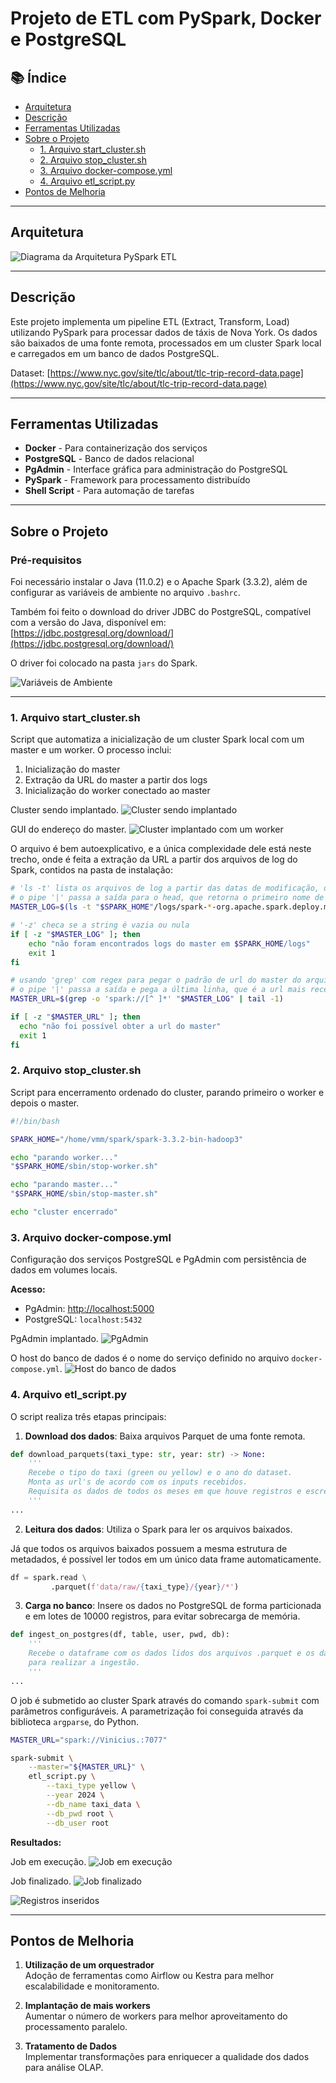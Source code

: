 # Projeto de ETL com PySpark, Docker e PostgreSQL

## 📚 Índice

- [Arquitetura](#arquitetura)
- [Descrição](#descrição)
- [Ferramentas Utilizadas](#ferramentas-utilizadas)
- [Sobre o Projeto](#sobre-o-projeto)
  - [1. Arquivo start_cluster.sh](#1-arquivo-start_clustersh)
  - [2. Arquivo stop_cluster.sh](#2-arquivo-stop_clustersh)
  - [3. Arquivo docker-compose.yml](#3-arquivo-docker-composeyml)
  - [4. Arquivo etl_script.py](#4-arquivo-etl_scriptpy)
- [Pontos de Melhoria](#pontos-de-melhoria)

---

## Arquitetura

![Diagrama da Arquitetura PySpark ETL](imgs/arch.png)

---

## Descrição

Este projeto implementa um pipeline ETL (Extract, Transform, Load) utilizando PySpark para processar dados de táxis de Nova York. Os dados são baixados de uma fonte remota, processados em um cluster Spark local e carregados em um banco de dados PostgreSQL.

Dataset: [https://www.nyc.gov/site/tlc/about/tlc-trip-record-data.page](https://www.nyc.gov/site/tlc/about/tlc-trip-record-data.page)

---

## Ferramentas Utilizadas

- **Docker** - Para containerização dos serviços
- **PostgreSQL** - Banco de dados relacional
- **PgAdmin** - Interface gráfica para administração do PostgreSQL
- **PySpark** - Framework para processamento distribuído
- **Shell Script** - Para automação de tarefas

---

## Sobre o Projeto

### Pré-requisitos

Foi necessário instalar o Java (11.0.2) e o Apache Spark (3.3.2), além de configurar as variáveis de ambiente no arquivo `.bashrc`. 

Também foi feito o download do driver JDBC do PostgreSQL, compatível com a versão do Java, disponível em:  
[https://jdbc.postgresql.org/download/](https://jdbc.postgresql.org/download/)

O driver foi colocado na pasta `jars` do Spark.

![Variáveis de Ambiente](imgs/envvars.jpg)

---

### **1. Arquivo start_cluster.sh**

Script que automatiza a inicialização de um cluster Spark local com um master e um worker. O processo inclui:

1. Inicialização do master
2. Extração da URL do master a partir dos logs
3. Inicialização do worker conectado ao master

Cluster sendo implantado.
![Cluster sendo implantado](imgs/image-3.png)

GUI do endereço do master.
![Cluster implantado com um worker](imgs/image-4.png)

O arquivo é bem autoexplicativo, e a única complexidade dele está neste trecho, onde é feita a extração da URL
a partir dos arquivos de log do Spark, contidos na pasta de instalação:

```bash
# 'ls -t' lista os arquivos de log a partir das datas de modificação, da mais recente pra mais antiga
# o pipe '|' passa a saída para o head, que retorna o primeiro nome de arquivo da lista
MASTER_LOG=$(ls -t "$SPARK_HOME"/logs/spark-*-org.apache.spark.deploy.master*.out | head -1)

# '-z' checa se a string é vazia ou nula
if [ -z "$MASTER_LOG" ]; then
    echo "não foram encontrados logs do master em $SPARK_HOME/logs"
    exit 1
fi

# usando 'grep' com regex para pegar o padrão de url do master do arquivo de log mais recente
# o pipe '|' passa a saída e pega a última linha, que é a url mais recente
MASTER_URL=$(grep -o 'spark://[^ ]*' "$MASTER_LOG" | tail -1)

if [ -z "$MASTER_URL" ]; then
  echo "não foi possível obter a url do master"
  exit 1
fi
```

### **2. Arquivo stop_cluster.sh**

Script para encerramento ordenado do cluster, parando primeiro o worker e depois o master.

```bash
#!/bin/bash

SPARK_HOME="/home/vmm/spark/spark-3.3.2-bin-hadoop3"

echo "parando worker..."
"$SPARK_HOME/sbin/stop-worker.sh"

echo "parando master..."
"$SPARK_HOME/sbin/stop-master.sh"

echo "cluster encerrado"
```

### **3. Arquivo docker-compose.yml**

Configuração dos serviços PostgreSQL e PgAdmin com persistência de dados em volumes locais.

**Acesso:**
- PgAdmin: [http://localhost:5000](http://localhost:5000)
- PostgreSQL: `localhost:5432`

PgAdmin implantado.
![PgAdmin](imgs/image.png)

O host do banco de dados é o nome do serviço definido no arquivo `docker-compose.yml`.
![Host do banco de dados](imgs/image-1.png)

### **4. Arquivo etl_script.py**

O script realiza três etapas principais:

1. **Download dos dados**: Baixa arquivos Parquet de uma fonte remota.

```python
def download_parquets(taxi_type: str, year: str) -> None:
    '''
    Recebe o tipo do taxi (green ou yellow) e o ano do dataset. 
    Monta as url's de acordo com os inputs recebidos. 
    Requisita os dados de todos os meses em que houve registros e escreve em arquivos .parquet.
    '''
...
```

2. **Leitura dos dados**: Utiliza o Spark para ler os arquivos baixados.

Já que todos os arquivos baixados possuem a mesma estrutura de metadados, é possível
ler todos em um único data frame automaticamente.

```python
df = spark.read \
         .parquet(f'data/raw/{taxi_type}/{year}/*')
```

3. **Carga no banco**: Insere os dados no PostgreSQL de forma particionada e em lotes de 10000 registros, para evitar sobrecarga de memória.

```python
def ingest_on_postgres(df, table, user, pwd, db):
    '''
    Recebe o dataframe com os dados lidos dos arquivos .parquet e os dados da conexão ao banco de dados
    para realizar a ingestão. 
    '''
...
```

O job é submetido ao cluster Spark através do comando `spark-submit` com parâmetros configuráveis.
A parametrização foi conseguida através da biblioteca `argparse`, do Python.

```bash
MASTER_URL="spark://Vinicius.:7077"

spark-submit \
    --master="${MASTER_URL}" \
    etl_script.py \
        --taxi_type yellow \
        --year 2024 \
        --db_name taxi_data \
        --db_pwd root \
        --db_user root
```

**Resultados:**

Job em execução.
![Job em execução](imgs/image-6.png)

Job finalizado.
![Job finalizado](imgs/image-7.png)

![Registros inseridos](imgs/image-8.png)

---

## Pontos de Melhoria

1. **Utilização de um orquestrador**  
   Adoção de ferramentas como Airflow ou Kestra para melhor escalabilidade e monitoramento.

2. **Implantação de mais workers**  
   Aumentar o número de workers para melhor aproveitamento do processamento paralelo.

3. **Tratamento de Dados**  
   Implementar transformações para enriquecer a qualidade dos dados para análise OLAP.


